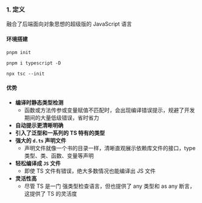 ### 1. 定义

融合了后端面向对象思想的超级版的 JavaScript 语言

#### 环境搭建

```shell
pnpm init

pnpm i typescript -D

npx tsc --init
```

#### 优势

- **编译时静态类型检测**
  - 函数或方法传参或变量赋值不匹配时，会出现编译错误提示，规避了开发期间的大量低级错误，省时省力
- **自动提示更清晰明确**
- **引入了泛型和一系列的 TS 特有的类型**
- **强大的 `d.ts` 声明文件**
  - 声明文件就像一个书的目录一样，清晰直观展示依赖库文件的接口，type 类型、类、函数、变量等声明
- **轻松编译成 `JS` 文件**
  - 即使 TS 文件有错误，绝大多数情况也能编译出 JS 文件
- **灵活性高**
  - 尽管 TS 是一门 强类型检查语言，但也提供了 any 类型和 as any 断言，这提供了 TS 的灵活度

#### 
